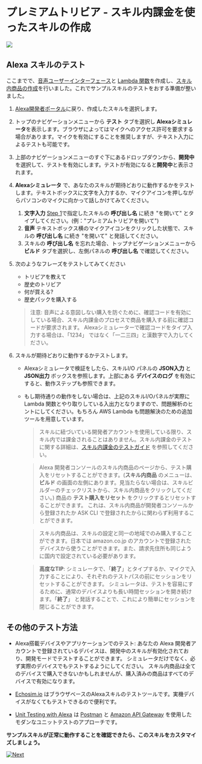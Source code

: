 # プレミアムトリビア - スキル内課金を使ったスキルの作成
<img src="https://m.media-amazon.com/images/G/01/mobile-apps/dex/alexa/alexa-skills-kit/tutorials/quiz-game/header._TTH_.png" />

## Alexa スキルのテスト

ここまでで、[音声ユーザーインターフェース](./1-setup-vui-alexa-hosted.md)と [Lambda 関数](./2-create-alexa-hosted-function.md)を作成し、[スキル内商品の作成](./3-create-isp.md)を行いました。これでサンプルスキルのテストをおする準備が整いました。

1. [Alexa開発者ポータル](https://developer.amazon.com/edw/home.html#/skills/list)に戻り、作成したスキルを選択します。

2. トップのナビゲーションメニューから **テスト** タブを選択し **Alexaシミュレータ**を表示します。ブラウザによってはマイクへのアクセス許可を要求する場合があります。マイクを有効にすることを推奨しますが、テキスト入力によるテストも可能です。

4. 上部のナビゲーションメニューのすぐ下にあるドロップダウンから、**開発中** を選択して、テストを有効にします。テストが有効になると**開発中**と表示されます。

4. **Alexaシミュレータ** で、あなたのスキルが期待どおりに動作するかをテストします。テキストボックスに文字を入力するか、マイクアイコンを押しながらパソコンのマイクに向かって話しかけてみてください。
	1. **文字入力** [Step 1](./1-voice-user-interface.md)で指定したスキルの **呼び出し名** に続き "を開いて" とタイプしてください。(例："プレミアムトリビアを開いて")
	2. **音声** テキストボックス横のマイクアイコンをクリックした状態で、スキルの **呼び出し名** に続き "を開いて" と発話してください。
	3. スキルの **呼び出し名** を忘れた場合、トップナビゲーションメニューから **ビルド** タブを選択し、左側パネルの **呼び出し名** で確認してください。

5. 次のようなフレーズをテストしてみてください
        
      * トリビアを教えて
      * 歴史のトリビア
      * 何が買える?
      * 歴史パックを購入する

      > 注意: 音声による意図しない購入を防ぐために、確認コードを有効にしている場合、スキル内課金のプロセスで商品を購入する前に確認コードが要求されます。 Alexaシミュレーターで確認コードをタイプ入力する場合は、「1234」 ではなく「一二三四」と漢数字で入力してください。

6. スキルが期待どおりに動作するかテストします。

	* Alexaシミュレータで検証をしたら、スキルI/O パネルの **JSON入力** と **JSON出力** ボックスを参照します。上部にある **デバイスのログ** を有効にすると、動作ステップも参照できます。
	* もし期待通りの動作をしない場合は、上記のスキルI/Oパネルが実際に Lambda 関数とやり取りしている入出力となりますので、問題解析のヒントにしてください。もちろん AWS Lambda も問題解決のための追加ツールを用意しています。

      > スキルに紐づいている開発者アカウントを使用している限り、スキル内では課金されることはありません。スキル内課金のテストに関する詳細は、[スキル内課金のテストガイド](https://developer.amazon.com/docs/in-skill-purchase/isp-test-guide.html) を参照してください。

      > Alexa 開発者コンソールのスキル内商品のページから、テスト購入をリセットすることができます。(**スキル内商品** のメニューは、**ビルド** の画面の左側にあります。見当たらない場合は、スキルビルダーのチェックリストから、スキル内商品をクリックしてください。) 商品の **テスト購入をリセット** をクリックするとリセットすることができます。 これは、スキル内商品が開発者コンソールから登録されたか ASK CLI で登録されたからに関わらず利用することができます。

      > スキル内商品は、スキルの設定と同一の地域でのみ購入することができます。日本では amazon.co.jp のアカウントで登録されたデバイスから使うことができます。また、請求先住所も同じように国内で設定されている必要があります。

      > **高度なTIP**: シミュレータで、「**終了**」とタイプするか、マイクで入力することにより、それぞれのテストパスの前にセッションをリセットすることができます。 シミュレータは、テストを容易にするために、通常のデバイスよりも長い時間セッションを開き続けます。「**終了**」 と発話することで、これにより簡単にセッションを閉じることができます。

## その他のテスト方法

* Alexa搭載デバイスやアプリケーションでのテスト: あなたの Alexa 開発者アカウントで登録されているデバイスは、開発中のスキルが有効化されており、開発モードでテストすることができます。 シミュレータだけでなく、必ず実際のデバイスでもテストするようにしてください。 スキル内商品は全てのデバイスで購入できないかもしれませんが、購入済みの商品はすべてのデバイスで有効になります。

*  [Echosim.io](https://echosim.io) はブラウザベースのAlexaスキルのテストツールです。実機デバイスがなくてもテストできるので便利です。

*  [Unit Testing with Alexa](https://github.com/alexa/alexa-cookbook/tree/master/testing/postman/README.md) は [Postman](http://getpostman.com) と [Amazon API Gateway](http://aws.amazon.com/apigateway) を使用したモダンなユニットテストのアプローチです。


**サンプルスキルが正常に動作することを確認できたら、このスキルをカスタマイズしましょう。**

[![Next](https://m.media-amazon.com/images/G/01/mobile-apps/dex/alexa/alexa-skills-kit/tutorials/general/buttons/button_next_customization._TTH_.png)](./5-customization.md)
